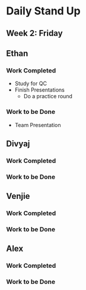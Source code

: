 # Daily Stand Up
## Week 2: Friday

## Ethan

### Work Completed

- Study for QC
- Finish Presentations
  - Do a practice round

### Work to be Done

- Team Presentation

## Divyaj

### Work Completed



### Work to be Done



## Venjie

### Work Completed



### Work to be Done



## Alex

### Work Completed



### Work to be Done

